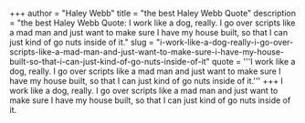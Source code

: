 +++
author = "Haley Webb"
title = "the best Haley Webb Quote"
description = "the best Haley Webb Quote: I work like a dog, really. I go over scripts like a mad man and just want to make sure I have my house built, so that I can just kind of go nuts inside of it."
slug = "i-work-like-a-dog-really-i-go-over-scripts-like-a-mad-man-and-just-want-to-make-sure-i-have-my-house-built-so-that-i-can-just-kind-of-go-nuts-inside-of-it"
quote = '''I work like a dog, really. I go over scripts like a mad man and just want to make sure I have my house built, so that I can just kind of go nuts inside of it.'''
+++
I work like a dog, really. I go over scripts like a mad man and just want to make sure I have my house built, so that I can just kind of go nuts inside of it.

